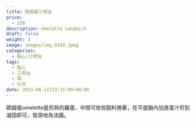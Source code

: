 ```yaml
---
title: 歐姆蛋三明治
price:
  - 120
description: omelette sandwich
draft: false
weight: 3
image: images/img_0342.jpeg
categories:
  - 點心/三明治
tags:
  - 點心
  - 三明治
  - 蛋
  - 吐司
date: 2023-08-11T23:15:09+08:00
---
```

歐姆蛋omelette是煎熟的雞蛋，中間可放些餡料捲著，在平底鍋內加進蛋汁煎到凝固即可，發源地為法國。